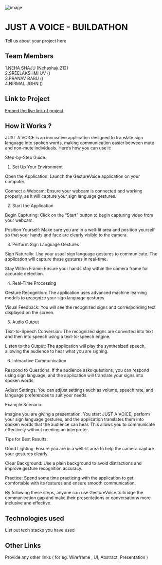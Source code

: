 ![image](IMG-20240925-WA0030.jpg)

# JUST A VOICE - BUILDATHON
Tell us about your project here

## Team Members
1.NEHA SHAJU (Nehashaju212)   
2.SREELAKSHMI UV ()   
3.PRANAV BABU ()   
4.NIRMAL JOHN ()   

## Link to Project
[Embed the live link of project](live_link)

## How it Works ?  
JUST A VOICE is an innovative application designed to translate sign language into spoken words, making communication easier between mute and non-mute individuals. Here’s how you can use it: 

Step-by-Step Guide: 

1. Set Up Your Environment 

Open the Application: Launch the GestureVoice application on your computer. 

Connect a Webcam: Ensure your webcam is connected and working properly, as it will capture your sign language gestures. 

2. Start the Application 

Begin Capturing: Click on the “Start” button to begin capturing video from your webcam. 

Position Yourself: Make sure you are in a well-lit area and position yourself so that your hands and face are clearly visible to the camera. 

3. Perform Sign Language Gestures 

Sign Naturally: Use your usual sign language gestures to communicate. The application will capture these gestures in real-time. 

Stay Within Frame: Ensure your hands stay within the camera frame for accurate detection. 

4. Real-Time Processing 

Gesture Recognition: The application uses advanced machine learning models to recognize your sign language gestures. 

Visual Feedback: You will see the recognized signs and corresponding text displayed on the screen. 

5. Audio Output 

Text-to-Speech Conversion: The recognized signs are converted into text and then into speech using a text-to-speech engine. 

Listen to the Output: The application will play the synthesized speech, allowing the audience to hear what you are signing. 

6. Interactive Communication 

Respond to Questions: If the audience asks questions, you can respond using sign language, and the application will translate your signs into spoken words. 

Adjust Settings: You can adjust settings such as volume, speech rate, and language preferences to suit your needs. 

Example Scenario: 

Imagine you are giving a presentation. You start JUST A VOICE, perform your sign language gestures, and the application translates them into spoken words that the audience can hear. This allows you to communicate effectively without needing an interpreter. 

Tips for Best Results: 

Good Lighting: Ensure you are in a well-lit area to help the camera capture your gestures clearly. 

Clear Background: Use a plain background to avoid distractions and improve gesture recognition accuracy. 

Practice: Spend some time practicing with the application to get comfortable with its features and ensure smooth communication. 

 
 

By following these steps, anyone can use GestureVoice to bridge the communication gap and make their presentations or conversations more inclusive and effective. 
## Technologies used
List out tech stacks you have used

## Other Links
Provide any other links ( for eg. Wireframe , UI, Abstract, Presentation )
